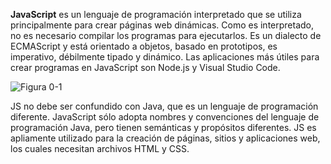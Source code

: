 **JavaScript** es un lenguaje de programación interpretado que se utiliza principalmente para crear páginas web dinámicas. Como es interpretado, no es necesario compilar los programas para ejecutarlos. Es un dialecto de ECMAScript y está orientado a objetos, basado en prototipos, es imperativo, débilmente tipado y dinámico. Las aplicaciones más útiles para crear programas en JavaScript son Node.js y Visual Studio Code.

![Figura 0-1](images/0-1.png?raw=true)

JS no debe ser confundido con Java, que es un lenguaje de programación diferente. JavaScript sólo adopta nombres y convenciones del lenguaje de programación Java, pero tienen semánticas y propósitos diferentes. JS es apliamente utilizado para la creación de páginas, sitios y aplicaciones web, los cuales necesitan archivos HTML y CSS.
